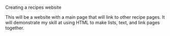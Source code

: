Creating a recipes website

This will be a website with a main page that will link to other recipe pages. It will demonstrate my skill at using HTML to make lists, text, and link pages together. 